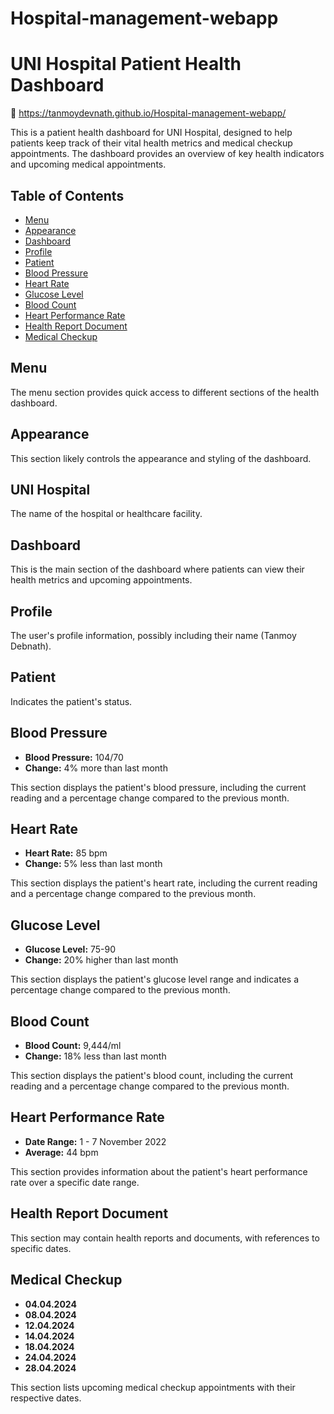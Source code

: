 # Hospital-management-webapp
# UNI Hospital Patient Health Dashboard

🔗 https://tanmoydevnath.github.io/Hospital-management-webapp/

This is a patient health dashboard for UNI Hospital, designed to help patients keep track of their vital health metrics and medical checkup appointments. The dashboard provides an overview of key health indicators and upcoming medical appointments.

## Table of Contents
- [Menu](#menu)
- [Appearance](#appearance)
- [Dashboard](#dashboard)
- [Profile](#profile)
- [Patient](#patient)
- [Blood Pressure](#blood-pressure)
- [Heart Rate](#heart-rate)
- [Glucose Level](#glucose-level)
- [Blood Count](#blood-count)
- [Heart Performance Rate](#heart-performance-rate)
- [Health Report Document](#health-report-document)
- [Medical Checkup](#medical-checkup)

## Menu
The menu section provides quick access to different sections of the health dashboard.

## Appearance
This section likely controls the appearance and styling of the dashboard.

## UNI Hospital
The name of the hospital or healthcare facility.

## Dashboard
This is the main section of the dashboard where patients can view their health metrics and upcoming appointments.

## Profile
The user's profile information, possibly including their name (Tanmoy Debnath).

## Patient
Indicates the patient's status.

## Blood Pressure
- **Blood Pressure:** 104/70
- **Change:** 4% more than last month

This section displays the patient's blood pressure, including the current reading and a percentage change compared to the previous month.

## Heart Rate
- **Heart Rate:** 85 bpm
- **Change:** 5% less than last month

This section displays the patient's heart rate, including the current reading and a percentage change compared to the previous month.

## Glucose Level
- **Glucose Level:** 75-90
- **Change:** 20% higher than last month

This section displays the patient's glucose level range and indicates a percentage change compared to the previous month.

## Blood Count
- **Blood Count:** 9,444/ml
- **Change:** 18% less than last month

This section displays the patient's blood count, including the current reading and a percentage change compared to the previous month.

## Heart Performance Rate
- **Date Range:** 1 - 7 November 2022
- **Average:** 44 bpm

This section provides information about the patient's heart performance rate over a specific date range.

## Health Report Document
This section may contain health reports and documents, with references to specific dates.

## Medical Checkup
- **04.04.2024**
- **08.04.2024**
- **12.04.2024**
- **14.04.2024**
- **18.04.2024**
- **24.04.2024**
- **28.04.2024**

This section lists upcoming medical checkup appointments with their respective dates.

